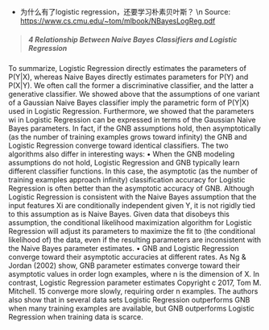 - 为什么有了logistic regression，还要学习朴素贝叶斯？
\n Source: https://www.cs.cmu.edu/~tom/mlbook/NBayesLogReg.pdf
> ##### 4 Relationship Between Naive Bayes Classifiers and Logistic Regression
To summarize, Logistic Regression directly estimates the parameters of P(Y|X),
whereas Naive Bayes directly estimates parameters for P(Y) and P(X|Y). We often call the former a discriminative classifier, and the latter a generative classifier.
We showed above that the assumptions of one variant of a Gaussian Naive
Bayes classifier imply the parametric form of P(Y|X) used in Logistic Regression. Furthermore, we showed that the parameters wi
in Logistic Regression can
be expressed in terms of the Gaussian Naive Bayes parameters. In fact, if the GNB
assumptions hold, then asymptotically (as the number of training examples grows
toward infinity) the GNB and Logistic Regression converge toward identical classifiers.
The two algorithms also differ in interesting ways:
• When the GNB modeling assumptions do not hold, Logistic Regression and
GNB typically learn different classifier functions. In this case, the asymptotic (as the number of training examples approach infinity) classification
accuracy for Logistic Regression is often better than the asymptotic accuracy of GNB. Although Logistic Regression is consistent with the Naive
Bayes assumption that the input features Xi are conditionally independent
given Y, it is not rigidly tied to this assumption as is Naive Bayes. Given
data that disobeys this assumption, the conditional likelihood maximization
algorithm for Logistic Regression will adjust its parameters to maximize the
fit to (the conditional likelihood of) the data, even if the resulting parameters
are inconsistent with the Naive Bayes parameter estimates.
• GNB and Logistic Regression converge toward their asymptotic accuracies
at different rates. As Ng & Jordan (2002) show, GNB parameter estimates
converge toward their asymptotic values in order logn examples, where n
is the dimension of X. In contrast, Logistic Regression parameter estimates
Copyright c 2017, Tom M. Mitchell. 15
converge more slowly, requiring order n examples. The authors also show
that in several data sets Logistic Regression outperforms GNB when many
training examples are available, but GNB outperforms Logistic Regression
when training data is scarce.
